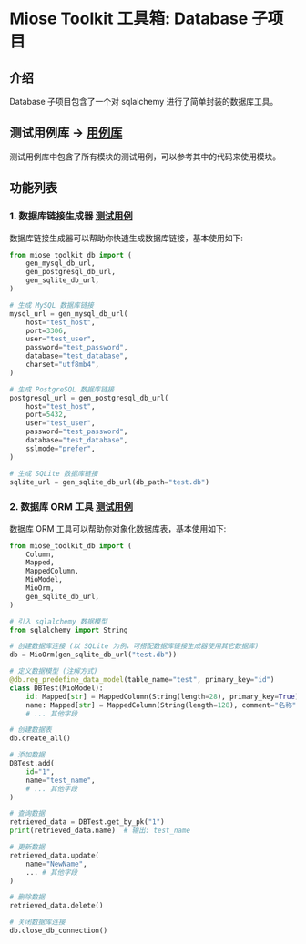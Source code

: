 # Miose Toolkit 工具箱: Database 子项目

## 介绍

Database 子项目包含了一个对 sqlalchemy 进行了简单封装的数据库工具。

## 测试用例库 -> [用例库](/tests/db)

测试用例库中包含了所有模块的测试用例，可以参考其中的代码来使用模块。

## 功能列表

### 1. 数据库链接生成器 [测试用例](/tests/db/test_db_url.py)

数据库链接生成器可以帮助你快速生成数据库链接，基本使用如下:

```python
from miose_toolkit_db import (
    gen_mysql_db_url,
    gen_postgresql_db_url,
    gen_sqlite_db_url,
)

# 生成 MySQL 数据库链接
mysql_url = gen_mysql_db_url(
    host="test_host",
    port=3306,
    user="test_user",
    password="test_password",
    database="test_database",
    charset="utf8mb4",
)

# 生成 PostgreSQL 数据库链接
postgresql_url = gen_postgresql_db_url(
    host="test_host",
    port=5432,
    user="test_user",
    password="test_password",
    database="test_database",
    sslmode="prefer",
)

# 生成 SQLite 数据库链接
sqlite_url = gen_sqlite_db_url(db_path="test.db")
```

### 2. 数据库 ORM 工具 [测试用例](/tests/db/test_orm.py)

数据库 ORM 工具可以帮助你对象化数据库表，基本使用如下:

```python
from miose_toolkit_db import (
    Column,
    Mapped,
    MappedColumn,
    MioModel,
    MioOrm,
    gen_sqlite_db_url,
)

# 引入 sqlalchemy 数据模型
from sqlalchemy import String

# 创建数据库连接 (以 SQLite 为例，可搭配数据库链接生成器使用其它数据库)
db = MioOrm(gen_sqlite_db_url("test.db"))

# 定义数据模型 (注解方式)
@db.reg_predefine_data_model(table_name="test", primary_key="id")
class DBTest(MioModel):
    id: Mapped[str] = MappedColumn(String(length=28), primary_key=True)
    name: Mapped[str] = MappedColumn(String(length=128), comment="名称")
    # ... 其他字段

# 创建数据表
db.create_all()

# 添加数据
DBTest.add(
    id="1",
    name="test_name",
    # ... 其他字段
)

# 查询数据
retrieved_data = DBTest.get_by_pk("1")
print(retrieved_data.name)  # 输出: test_name

# 更新数据
retrieved_data.update(
    name="NewName",
    ... # 其他字段
)

# 删除数据
retrieved_data.delete()

# 关闭数据库连接
db.close_db_connection()
```
